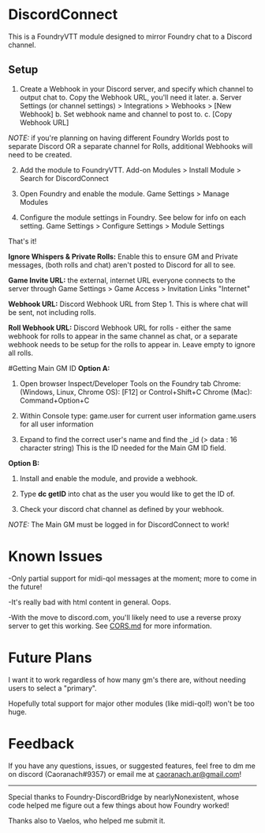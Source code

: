# DiscordConnect
This is a FoundryVTT module designed to mirror Foundry chat to a Discord channel.

## Setup
 1. Create a Webhook in your Discord server, and specify which channel to output chat to. Copy  the Webhook URL, you'll need it later.
 a. Server Settings (or channel settings) > Integrations > Webhooks > [New Webhook]
 b. Set webhook name and channel to post to.
 c. [Copy Webhook URL]

*NOTE:* if you're planning on having different Foundry Worlds post to separate Discord OR a separate channel for Rolls, additional Webhooks will need to be created.

2. Add the module to FoundryVTT. 
Add-on Modules > Install Module > Search for DiscordConnect

3. Open Foundry and enable the module. 
Game Settings > Manage Modules

4. Configure the module settings in Foundry. See below for info on each setting.
Game Settings > Configure Settings > Module Settings

That's it!

**Ignore Whispers & Private Rolls:** Enable this to ensure GM and Private messages, (both rolls and chat) aren't posted to Discord for all to see.

**Game Invite URL:** the external, internet URL everyone connects to the server through
Game Settings > Game Access > Invitation Links "Internet"

**Webhook URL:** Discord Webhook URL from Step 1. This is where chat will be sent, not including rolls.

**Roll Webhook URL:** Discord Webhook URL for rolls - either the same webhook for rolls to appear in the same channel as chat, or a separate webhook needs to be setup for the rolls to appear in. Leave empty to ignore all rolls.

#Getting Main GM ID
**Option A:**
1. Open browser Inspect/Developer Tools on the Foundry tab
Chrome: (Windows, Linux, Chrome OS): [F12] or Control+Shift+C
Chrome (Mac): Command+Option+C

2. Within Console type:
game.user for current user information
game.users for all user information

3. Expand to find the correct user's name and find the _id (> data : 16 character string)
This is the ID needed for the Main GM ID field.

**Option B:**
1. Install and enable the module, and provide a webhook.

2. Type **dc getID** into chat as the user you would like to get the ID of.

3. Check your discord chat channel as defined by your webhook.

*NOTE:* The Main GM must be logged in for DiscordConnect to work!

# Known Issues

-Only partial support for midi-qol messages at the moment; more to come in the future!

-It's really bad with html content in general. Oops.

-With the move to discord.com, you'll likely need to use a reverse proxy server to get this working. See [CORS.md](CORS.md) for more information.

# Future Plans

I want it to work regardless of how many gm's there are, without needing users to select a "primary". 

Hopefully total support for major other modules (like midi-qol!) won't be too huge. 


# Feedback

If you have any questions, issues, or suggested features, feel free to dm me on discord (Caoranach#9357) or email me at caoranach.ar@gmail.com!


--------------------------------------------------

Special thanks to Foundry-DiscordBridge by nearlyNonexistent, whose code helped me figure out a few things about how Foundry worked!

Thanks also to Vaelos, who helped me submit it.
